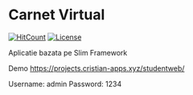 # Carnet Virtual
[![HitCount](http://hits.dwyl.io/cristianmarian95/carnet-virtual.svg)](http://hits.dwyl.io/cristianmarian95/carnet-virtual) [![License](https://img.shields.io/badge/license-AGPL%20v3-blue.svg?style=flat-square)](https://github.com/cristianmarian95/carnet-virtual/blob/master/LICENSE)

Aplicatie bazata pe Slim Framework 

Demo
https://projects.cristian-apps.xyz/studentweb/

Username: admin
Password: 1234
